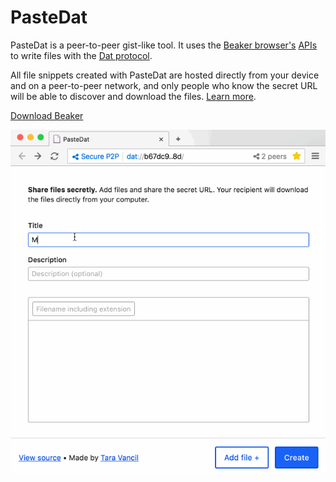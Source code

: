 # PasteDat

PasteDat is a peer-to-peer gist-like tool. It uses the [Beaker browser's](https://beakerbrowser.com) [APIs](https://beakerbrowser.com/docs/apis/) to write files with the [Dat protocol](https://github.com/datproject/dat).

All file snippets created with PasteDat are hosted directly from your device and on a peer-to-peer network, and only people who know the secret URL will be able to discover and download the files. [Learn more](https://beakerbrowser.com/docs/tutorials/share-files-secretly.html).

[Download Beaker](https://beakerbrowser.com/docs/install/)

![alt text](./demo.gif "PasteBin demo")